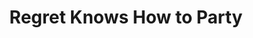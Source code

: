 ---
layout: post
title:  "Regret Knows How to Party"
postImg: /images/regret_tiny.png
episodeNumber: 3
soundcloudPodcast: 427160970
spotifySong: 3eSosHZzO9nSVCwRmi53QQ?si=RCRZvYhuQ5icGIqnf0nWzA
hyperFollow: c6xt
soundcloudStream: regret-knows-how-to-party
---
